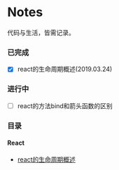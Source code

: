 # Notes
代码与生活，皆需记录。

### 已完成

- [x] react的生命周期概述(2019.03.24)


### 进行中
- [ ] react的方法bind和箭头函数的区别

### 目录

#### React
- [react的生命周期概述](./React相关/React生命周期概述.md)

